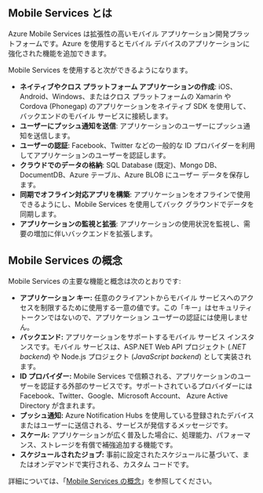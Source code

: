 ## <a name="what-is"></a>Mobile Services とは
Azure Mobile Services は拡張性の高いモバイル アプリケーション開発プラットフォームです。Azure を使用するとモバイル デバイスのアプリケーションに強化された機能を追加できます。

Mobile Services を使用すると次ができるようになります。

* **ネイティブやクロス プラットフォーム アプリケーションの作成**: iOS、Android、Windows、またはクロス プラットフォームの Xamarin や Cordova (Phonegap) のアプリケーションをネイティブ SDK を使用して、バックエンドのモバイル サービスに接続します。  
* **ユーザーにプッシュ通知を送信**: アプリケーションのユーザーにプッシュ通知を送信します。
* **ユーザーの認証**: Facebook、Twitter などの一般的な ID プロバイダーを利用してアプリケーションのユーザーを認証します。
* **クラウドでのデータの格納**: SQL Database (既定)、Mongo DB、DocumentDB、Azure テーブル、Azure BLOB にユーザー データを保存します。 
* **同期でオフライン対応アプリを構築**: アプリケーションをオフラインで使用できるようにし、Mobile Services を使用してバック グラウンドでデータを同期します。
* **アプリケーションの監視と拡張**: アプリケーションの使用状況を監視し、需要の増加に伴いバックエンドを拡張します。 

## <a name="concepts"></a>Mobile Services の概念
Mobile Services の主要な機能と概念は次のとおりです:

* **アプリケーション キー:** 任意のクライアントからモバイル サービスへのアクセスを制限するために使用する一意の値です。この「キー」はセキュリティ トークンではないので、アプリケーション ユーザーの認証には使用しません。    
* **バックエンド:** アプリケーションをサポートするモバイル サービス インスタンスです。モバイル サービスは、ASP.NET Web API プロジェクト (*.NET backend*) や Node.js プロジェクト (*JavaScript backend*) として実装されます。
* **ID プロバイダー:** Mobile Services で信頼される、アプリケーションのユーザーを認証する外部のサービスです。サポートされているプロバイダーには Facebook、Twitter、Google、Microsoft Account、 Azure Active Directory が含まれます。 
* **プッシュ通知:** Azure Notification Hubs を使用している登録されたデバイスまたはユーザーに送信される、サービスが発信するメッセージです。
* **スケール:** アプリケーションが広く普及した場合に、処理能力、パフォーマンス、ストレージを有償で補強追加する機能です。
* **スケジュールされたジョブ:** 事前に設定されたスケジュールに基づいて、またはオンデマンドで実行される、カスタム コードです。

詳細については、「[Mobile Services の概念](../articles/mobile-services/mobile-services-concepts-links.md)」を参照してください。

<!---HONumber=AcomDC_0309_2016-->